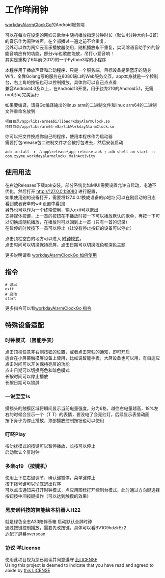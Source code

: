 # 工作咩闹钟
[workdayAlarmClockGo](https://github.com/zanjie1999/workdayAlarmClockGo)的Android服务端

可以在每次在设定的网抑云歌单中随机播放指定分钟时长（默认4分钟大约1~2首）的音乐作为闹钟铃声，在全部播过一遍之前不会重复，  
另外可以作为网抑云音乐播放器使用，随机播放永不重复，实现除语音助手外的智能音响应有的功能，部分vip也歌曲能放，吊打小爱音响！  
其实是重构了6年前(2017)的一个Python3写的小程序

本程序用于播放声音和启动程序，只是一个服务端，目标设备是带蓝牙的随身Wifi，全靠Golang写的服务在8080端口的Web服务交互，app本身就是一个控制台，右上角的按钮也可以控制播放，具体你可以自己点点看  
兼容Android4.0及以上，在Android13开发，用于骁龙210的Android5.1，无需root即可完美运行

如果要编译，请将Go编译输出的linux arm的二进制文件和linux arm64的二进制文件重命名放到
```
项目目录/app/libs/armeabi/libWorkdayAlarmClock.so
项目目录/app/libs/arm64-v8a/libWorkdayAlarmClock.so
```
你可以把文件换成你自己的程序，使用本程序作为启动器  
需要打包release包二进制文件才会被打包进去，然后安装启动  
```
adb install -r .\app\release\app-release.apk ; adb shell am start -n com.zyyme.workdayalarmclock/.MainActivity
```

## 使用用法
在右边Releases下载apk安装，部分系统比如MIUI需要设置允许自启动，电池不优化，然后打开 http://127.0.0.1:8080 进行配置，  
如果使用别的设备打开，需要将127.0.0.1换成设备的ip地址(可以在刚启动的日志看到或者安卓的wifi设置中看到)  
另外也可以作为一个终端使用，输入exit可以退出    
支持媒体按键，上一首的按钮在不播放时按一下可以播放默认的歌单，再按一下可以切换成随机播放，在播放时可以回到上一首（只有一首的记录）  
在暂停的时候按下一首可以停止（让没有停止按钮的设备可以停止）

点击顶栏空白的地方可以进入 [时钟模式](#时钟模式)，  
点击时间可以切换保持亮屏，点击日期可以切换浅色和深色主题

更多说明请看 [workdayAlarmClockGo 如何使用](https://github.com/zanjie1999/workdayAlarmClockGo#%E5%A6%82%E4%BD%95%[E4](https://github.com/zanjie1999/workdayAlarmClockGo#%E5%A6%82%E4%BD%95%E4%BD%BF%E7%94%A8)%BD%BF%E7%94%A8)

## 指令
```shell
# 退出
exit
# 启动
start
```
更多指令可以看[workdayAlarmClockGo 指令]([https://github.com/zanjie1999/workdayAlarmClockGo](https://github.com/zanjie1999/workdayAlarmClockGo#%E6%8C%87%E4%BB%A4))

## 特殊设备适配
### 时钟模式 （智能手表）  
点击顶栏任意非右侧按钮的位置，或者点击常驻的通知，即可开启  
适合在小屏幕触摸屏设备上使用，比如说智能手表，大屏设备也可以用，有自适应  
点击时间可以开关保持亮屏的功能  
点击日期可以切换亮色和暗色模式  
长按时间可以停止播放  
长按日期可以锁屏  

### 一说宝宝1s
摸额头的触摸区域将瞬间显示当前电量强度，分为6格，越往右电量越高，18%左右的时候会显示一个（T T）的表情，要没电了会亮红灯，后续显示表情动画  
按下鼻子为停止播放，顶部播放控制按钮也可以使用

### 叮咚Play
按勿扰模式的按键可以暂停播放，长按可以停止  
启动默认全屏时钟

### 多亲qf9 （按键机）  
使用上下左右键调节，确认键暂停，菜单键停止  
按下拨号键可以彻底退出程序  
可以点击通知来打开时钟模式，点应用图标打开控制台模式，此时通过方向键选择按钮按中间按键操作（可以达到触摸的效果）

### 黑皮诺科技的智能绘本机器人H22
就是绿色全志A33陪伴音箱
启动默认全屏时钟  
通过按键控制播放，需要先改按键，具体可以看BV1G9hdzkEz2  
适配了屏幕overscan

### 协议 咩License
使用此项目视为您已阅读并同意遵守 [此LICENSE](https://github.com/zanjie1999/LICENSE)   
Using this project is deemed to indicate that you have read and agreed to abide by [this LICENSE](https://github.com/zanjie1999/LICENSE)   
